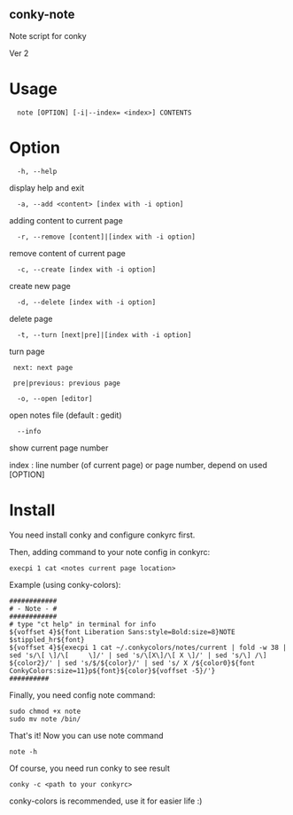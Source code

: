 ## conky-note

Note script for conky

Ver 2


# Usage
   
      note [OPTION] [-i|--index= <index>] CONTENTS


# Option

      -h, --help

display help and exit
      
      -a, --add <content> [index with -i option]

adding content to current page
      
      -r, --remove [content]|[index with -i option]

remove content of current page
      
      -c, --create [index with -i option]

create new page
  
      -d, --delete [index with -i option]

delete page
    
      -t, --turn [next|pre]|[index with -i option]

turn page
  
     next: next page
    
     pre|previous: previous page
  
      -o, --open [editor]

open notes file (default : gedit)
  
      --info

show current page number
  
  index : line number (of current page) or page number, depend on used [OPTION]
      
      

# Install

You need install conky and configure conkyrc first.

Then, adding command to your note config in conkyrc:

    execpi 1 cat <notes current page location>
    
Example (using conky-colors):


    ############
    # - Note - #
    ############
    # type "ct help" in terminal for info
    ${voffset 4}${font Liberation Sans:style=Bold:size=8}NOTE $stippled_hr${font}
    ${voffset 4}${execpi 1 cat ~/.conkycolors/notes/current | fold -w 38 | sed 's/\[ \]/\[     \]/' | sed 's/\[X\]/\[ X \]/' | sed 's/\] /\] ${color2}/' | sed 's/$/${color}/' | sed 's/ X /${color0}${font ConkyColors:size=11}p${font}${color}${voffset -5}/'}
    ##########
  

Finally, you need config note command:

    sudo chmod +x note
    sudo mv note /bin/

That's it! Now you can use note command

    note -h
    
Of course, you need run conky to see result

    conky -c <path to your conkyrc>
    
conky-colors is recommended, use it for easier life :)

